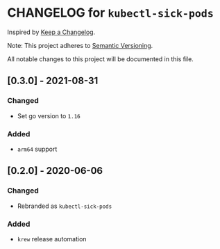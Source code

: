# CHANGELOG for `kubectl-sick-pods`

Inspired by [Keep a Changelog](https://keepachangelog.com/en/1.0.0/).

Note: This project adheres to [Semantic Versioning](https://semver.org/spec/v2.0.0.html).

All notable changes to this project will be documented in this file.

## [0.3.0] - 2021-08-31
### Changed
- Set go version to `1.16`

### Added
- `arm64` support

## [0.2.0] - 2020-06-06
### Changed
* Rebranded as `kubectl-sick-pods`

### Added
* `krew` release automation
